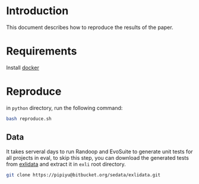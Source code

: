 # Introduction

This document describes how to reproduce the results of the paper.

# Requirements

Install [docker](./README.md#install)

# Reproduce

in `python` directory, run the following command:

```bash
bash reproduce.sh
```

## Data

It takes serveral days to run Randoop and EvoSuite to generate unit tests for all projects in eval, to skip this step, you can download the generated tests from [exlidata](https://bitbucket.org/sedata/exlidata/src/main/) and extract it in `exli` root directory.

```bash
git clone https://pipiyu@bitbucket.org/sedata/exlidata.git
```
